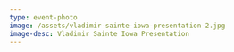 ```yaml
---
type: event-photo
image: /assets/vladimir-sainte-iowa-presentation-2.jpg
image-desc: Vladimir Sainte Iowa Presentation
---
```


